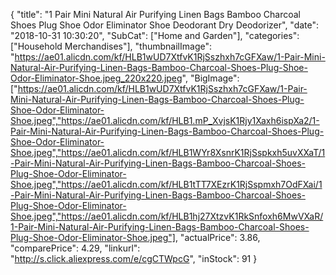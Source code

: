 {
	"title": "1 Pair Mini Natural Air Purifying Linen Bags Bamboo Charcoal Shoes Plug Shoe Odor Eliminator Shoe Deodorant Dry Deodorizer",
	"date": "2018-10-31 10:30:20",
	"SubCat": ["Home and Garden"],
	"categories": ["Household Merchandises"],
	"thumbnailImage": "https://ae01.alicdn.com/kf/HLB1wUD7XtfvK1RjSszhxh7cGFXaw/1-Pair-Mini-Natural-Air-Purifying-Linen-Bags-Bamboo-Charcoal-Shoes-Plug-Shoe-Odor-Eliminator-Shoe.jpeg_220x220.jpeg",
	"BigImage": ["https://ae01.alicdn.com/kf/HLB1wUD7XtfvK1RjSszhxh7cGFXaw/1-Pair-Mini-Natural-Air-Purifying-Linen-Bags-Bamboo-Charcoal-Shoes-Plug-Shoe-Odor-Eliminator-Shoe.jpeg","https://ae01.alicdn.com/kf/HLB1.mP_XvjsK1Rjy1Xaxh6ispXa2/1-Pair-Mini-Natural-Air-Purifying-Linen-Bags-Bamboo-Charcoal-Shoes-Plug-Shoe-Odor-Eliminator-Shoe.jpeg","https://ae01.alicdn.com/kf/HLB1WYr8XsnrK1RjSspkxh5uvXXaT/1-Pair-Mini-Natural-Air-Purifying-Linen-Bags-Bamboo-Charcoal-Shoes-Plug-Shoe-Odor-Eliminator-Shoe.jpeg","https://ae01.alicdn.com/kf/HLB1tTT7XEzrK1RjSspmxh7OdFXai/1-Pair-Mini-Natural-Air-Purifying-Linen-Bags-Bamboo-Charcoal-Shoes-Plug-Shoe-Odor-Eliminator-Shoe.jpeg","https://ae01.alicdn.com/kf/HLB1hj27XtzvK1RkSnfoxh6MwVXaR/1-Pair-Mini-Natural-Air-Purifying-Linen-Bags-Bamboo-Charcoal-Shoes-Plug-Shoe-Odor-Eliminator-Shoe.jpeg"],
	"actualPrice": 3.86,
	"comparePrice": 4.29,
	"linkurl": "http://s.click.aliexpress.com/e/cgCTWpcG",
	"inStock": 91
}
